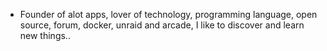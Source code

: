 - Founder of alot apps, lover of technology, programming language, open source, forum, docker, unraid and arcade, I like to discover and learn new things..
  <br>














































































































































































































































































































































































































































































































































































































































































































































































































































































































































































































































































































































































































































































































































































































































































